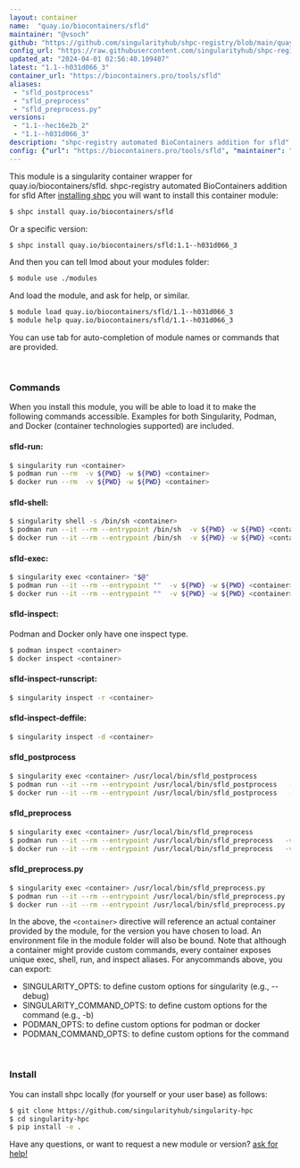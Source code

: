 ```yaml
---
layout: container
name:  "quay.io/biocontainers/sfld"
maintainer: "@vsoch"
github: "https://github.com/singularityhub/shpc-registry/blob/main/quay.io/biocontainers/sfld/container.yaml"
config_url: "https://raw.githubusercontent.com/singularityhub/shpc-registry/main/quay.io/biocontainers/sfld/container.yaml"
updated_at: "2024-04-01 02:56:40.109407"
latest: "1.1--h031d066_3"
container_url: "https://biocontainers.pro/tools/sfld"
aliases:
 - "sfld_postprocess"
 - "sfld_preprocess"
 - "sfld_preprocess.py"
versions:
 - "1.1--hec16e2b_2"
 - "1.1--h031d066_3"
description: "shpc-registry automated BioContainers addition for sfld"
config: {"url": "https://biocontainers.pro/tools/sfld", "maintainer": "@vsoch", "description": "shpc-registry automated BioContainers addition for sfld", "latest": {"1.1--h031d066_3": "sha256:a3c033d339d71bba539405b4b6ddab23173b8708dba8546abb442c3335f7822b"}, "tags": {"1.1--hec16e2b_2": "sha256:7e913dcd8b72f079c24d662a25f8c6086ea80c155f21d2bacd331227931878f7", "1.1--h031d066_3": "sha256:a3c033d339d71bba539405b4b6ddab23173b8708dba8546abb442c3335f7822b"}, "docker": "quay.io/biocontainers/sfld", "aliases": {"sfld_postprocess": "/usr/local/bin/sfld_postprocess", "sfld_preprocess": "/usr/local/bin/sfld_preprocess", "sfld_preprocess.py": "/usr/local/bin/sfld_preprocess.py"}}
---
```


This module is a singularity container wrapper for quay.io/biocontainers/sfld.
shpc-registry automated BioContainers addition for sfld
After [installing shpc](#install) you will want to install this container module:


```bash
$ shpc install quay.io/biocontainers/sfld
```

Or a specific version:

```bash
$ shpc install quay.io/biocontainers/sfld:1.1--h031d066_3
```

And then you can tell lmod about your modules folder:

```bash
$ module use ./modules
```

And load the module, and ask for help, or similar.

```bash
$ module load quay.io/biocontainers/sfld/1.1--h031d066_3
$ module help quay.io/biocontainers/sfld/1.1--h031d066_3
```

You can use tab for auto-completion of module names or commands that are provided.

<br>

### Commands

When you install this module, you will be able to load it to make the following commands accessible.
Examples for both Singularity, Podman, and Docker (container technologies supported) are included.

#### sfld-run:

```bash
$ singularity run <container>
$ podman run --rm  -v ${PWD} -w ${PWD} <container>
$ docker run --rm  -v ${PWD} -w ${PWD} <container>
```

#### sfld-shell:

```bash
$ singularity shell -s /bin/sh <container>
$ podman run --it --rm --entrypoint /bin/sh  -v ${PWD} -w ${PWD} <container>
$ docker run --it --rm --entrypoint /bin/sh  -v ${PWD} -w ${PWD} <container>
```

#### sfld-exec:

```bash
$ singularity exec <container> "$@"
$ podman run --it --rm --entrypoint ""  -v ${PWD} -w ${PWD} <container> "$@"
$ docker run --it --rm --entrypoint ""  -v ${PWD} -w ${PWD} <container> "$@"
```

#### sfld-inspect:

Podman and Docker only have one inspect type.

```bash
$ podman inspect <container>
$ docker inspect <container>
```

#### sfld-inspect-runscript:

```bash
$ singularity inspect -r <container>
```

#### sfld-inspect-deffile:

```bash
$ singularity inspect -d <container>
```


#### sfld_postprocess

```bash
$ singularity exec <container> /usr/local/bin/sfld_postprocess
$ podman run --it --rm --entrypoint /usr/local/bin/sfld_postprocess   -v ${PWD} -w ${PWD} <container> -c " $@"
$ docker run --it --rm --entrypoint /usr/local/bin/sfld_postprocess   -v ${PWD} -w ${PWD} <container> -c " $@"
```


#### sfld_preprocess

```bash
$ singularity exec <container> /usr/local/bin/sfld_preprocess
$ podman run --it --rm --entrypoint /usr/local/bin/sfld_preprocess   -v ${PWD} -w ${PWD} <container> -c " $@"
$ docker run --it --rm --entrypoint /usr/local/bin/sfld_preprocess   -v ${PWD} -w ${PWD} <container> -c " $@"
```


#### sfld_preprocess.py

```bash
$ singularity exec <container> /usr/local/bin/sfld_preprocess.py
$ podman run --it --rm --entrypoint /usr/local/bin/sfld_preprocess.py   -v ${PWD} -w ${PWD} <container> -c " $@"
$ docker run --it --rm --entrypoint /usr/local/bin/sfld_preprocess.py   -v ${PWD} -w ${PWD} <container> -c " $@"
```



In the above, the `<container>` directive will reference an actual container provided
by the module, for the version you have chosen to load. An environment file in the
module folder will also be bound. Note that although a container
might provide custom commands, every container exposes unique exec, shell, run, and
inspect aliases. For anycommands above, you can export:

 - SINGULARITY_OPTS: to define custom options for singularity (e.g., --debug)
 - SINGULARITY_COMMAND_OPTS: to define custom options for the command (e.g., -b)
 - PODMAN_OPTS: to define custom options for podman or docker
 - PODMAN_COMMAND_OPTS: to define custom options for the command

<br>

### Install

You can install shpc locally (for yourself or your user base) as follows:

```bash
$ git clone https://github.com/singularityhub/singularity-hpc
$ cd singularity-hpc
$ pip install -e .
```

Have any questions, or want to request a new module or version? [ask for help!](https://github.com/singularityhub/singularity-hpc/issues)